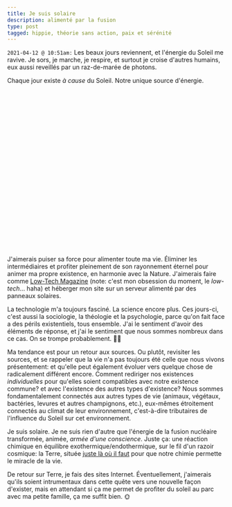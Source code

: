 ```yaml
---
title: Je suis solaire
description: alimenté par la fusion
type: post
tagged: hippie, théorie sans action, paix et sérénité
---
```


<style>
.sunbox {
  position: relative;
  width: 300px;
  height: 300px;
  margin: 3rem auto;
}
.sunray {
  position: absolute;
  top: 0;
  bottom: 0;
  left: 0;
  right: 0;
  border-radius: 50%;
  margin: 1rem;
  background-color: var(--color-active);
  opacity: 0.2;
  transform: scale(1);
  animation: sunGlow 2s infinite alternate-reverse ease-in-out;
}
@media (prefers-reduced-motion: reduce) {
  .sunray { animation: none; }
}
.sunray:nth-child(2) {
  margin: 2rem;
  animation-delay: -0.5s;
}
.sunray:nth-child(3) {
  margin: 3rem;
  animation-delay: -1s;
}
.sunray:nth-child(4) {
  margin: 4rem;
  animation-delay: -1.5s;
}
@keyframes sunGlow {
  to {
    transform: scale(1.2);
  }
}
</style>

`2021-04-12 @ 10:51am:` Les beaux jours reviennent, et l'énergie du Soleil me ravive. Je sors, je marche, je respire, et surtout je croise d'autres humains, eux aussi reveillés par un raz-de-marée de photons.

Chaque jour existe _à cause_ du Soleil. Notre unique source d'énergie.

<div class="sunbox">
  <div class="sunray"></div>
  <div class="sunray"></div>
  <div class="sunray"></div>
  <div class="sunray"></div>
  <div class="sunray"></div>
</div>

J'aimerais puiser sa force pour alimenter toute ma vie. Éliminer les intermédiaires et profiter pleinement de son rayonnement éternel pour animer ma propre existence, en harmonie avec la Nature. J'aimerais faire comme [Low-Tech Magazine](https://solar.lowtechmagazine.com/) (note: c'est mon obsession du moment, le _low-tech_... haha) et héberger mon site sur un serveur alimenté par des panneaux solaires.

La technologie m'a toujours fasciné. La science encore plus. Ces jours-ci, c'est aussi la sociologie, la théologie et la psychologie, parce qu'on fait face a des périls existentiels, tous ensemble. J'ai le sentiment d'avoir des éléments de réponse, et j'ai le sentiment que nous sommes nombreux dans ce cas. On se trompe probablement. 🤷‍♂️

Ma tendance est pour un retour aux sources. Ou plutôt, revisiter les sources, et se rappeler que la vie n'a pas toujours été celle que nous vivons présentement: et qu'elle peut également évoluer vers quelque chose de radicalement différent encore. Comment rediriger nos existences _individuelles_ pour qu'elles soient compatibles avec notre existence commune? et avec l'existence des autres types d'existence? Nous sommes fondamentalement connectés aux autres types de vie (animaux, végétaux, bactéries, levures et autres champignons, etc.), eux-mêmes étroitement connectés au climat de leur environnement, c'est-à-dire tributaires de l'influence du Soleil sur cet environnement.

Je suis solaire. Je ne suis rien d'autre que l'énergie de la fusion nucléaire transformée, animée, _armée d'une conscience_. Juste ça: une réaction chimique en équilibre exothermique/endothermique, sur le fil d'un razoir cosmique: la Terre, située [juste là où il faut](https://fr.wikipedia.org/wiki/Zone_habitable) pour que notre chimie permette le miracle de la vie.

De retour sur Terre, je fais des sites Internet. Éventuellement, j'aimerais qu'ils soient intrumentaux dans cette quête vers une nouvelle façon d'exister, mais en attendant si ça me permet de profiter du soleil au parc avec ma petite famille, ça me suffit bien. 🌞
